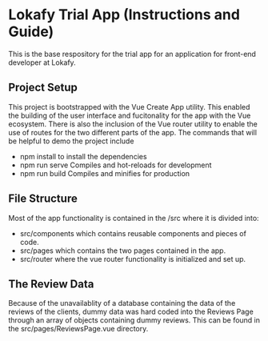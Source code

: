 # Lokafy Trial App (Instructions and Guide)
This is the base respository for the trial app for an application for front-end developer at Lokafy.


## Project Setup
This project is bootstrapped with the Vue Create App utility. This enabled the building of the user interface and fucitonality for the app with the Vue ecosystem. There is also the inclusion of the Vue router utility to enable the use of routes for the two different parts of the app. The commands that will be helpful to demo the project include 
- npm install  to install the dependencies
- npm run serve  Compiles and hot-reloads for development
- npm run build  Compiles and minifies for production


## File Structure
Most of the app functionality is contained in the /src where it is divided into:
- src/components which contains reusable components and pieces of code.
- src/pages which contains the two pages contained in the app.
- src/router where the vue router functionality is initialized and set up.


## The Review Data
Because of the unavailablity of a database containing the data of the reviews of the clients, dummy data was hard coded into the Reviews Page through an array of objects containing dummy reviews. This can be found in the src/pages/ReviewsPage.vue directory. 



